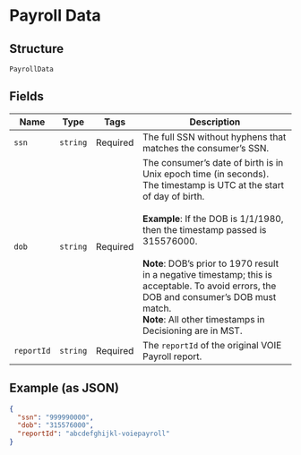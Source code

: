 
# Payroll Data

## Structure

`PayrollData`

## Fields

| Name | Type | Tags | Description |
|  --- | --- | --- | --- |
| `ssn` | `string` | Required | The full SSN without hyphens that matches the consumer’s SSN. |
| `dob` | `string` | Required | The consumer’s date of birth is in Unix epoch time (in seconds).  The timestamp is UTC at the start of day of birth. <br>   <br> **Example**: If the DOB is 1/1/1980, then the timestamp passed is 315576000. <br>   <br> **Note**: DOB’s prior to 1970 result in a negative timestamp; this is acceptable. To avoid errors, the DOB and consumer’s DOB must match.   <br> **Note**: All other timestamps in Decisioning are in MST. |
| `reportId` | `string` | Required | The `reportId` of the original VOIE Payroll report. |

## Example (as JSON)

```json
{
  "ssn": "999990000",
  "dob": "315576000",
  "reportId": "abcdefghijkl-voiepayroll"
}
```


